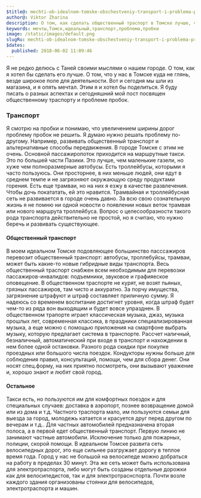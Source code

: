 ```yaml
---
$title@: mechti-ob-idealnom-tomske-obschestveniy-transport-i-problema-probok
author@: Viktor Zharina
description: О том, как сделать общественный траспорт в Томске лучше, чем он есть сейчас
keywords: мечты,Томск,идеальный,транспорт,проблема,пробки
image: /static/images/default.png
slugRu: mechti-ob-idealnom-tomske-obschestveniy-transport-i-problema-probok
$dates:
  published: 2018-06-02 11:09:46
---
```

Я не редко делюсь с Таней своими мыслями о нашем городе. О том, как я хотел бы сделать его лучше. О том, что 
у нас в Томске куда не глянь, везде широкое поле для деятельности. Вот и сегодня мы шли из магазина, и я опять
мечтал. Этим я и хотел бы поделиться. Я буду писать о разных аспектах и сегодняшний мой пост посвящен 
общественному траспорту и проблеме пробок.

### Транспорт
Я смотрю на пробки и понимаю, что увеличением ширины дорог проблему пробок не решить. Я думаю нужно решать 
проблему по-другому. Например, развивать общественный транспорт и альтернативные способы передвижения. В 
городе Томске с этим не очень. 
Основной пассажиропоток приходится на маршрутные такси. Это по большей части Пазики. Это лучше, чем 
маленькие газели, но хуже чем полноразмерные автобусы. Есть троллейбусы, которыми я часто пользуюсь. Они 
просторнее, в них меньше людей, они едут в среднем темпе и не загрязняют окружающую среду продуктами 
горения. Есть еще трамваи, но на них я езжу в качестве развлечения. Чтобы дочь покататать, ей это
нравится. Трамвайная и троллейбусная сеть не развивается в городе очень давно. За всю свою сознательную 
жизнь я не помню ни одной новости о появлении новых веток трамвая или нового маршрута троллейбуса. Вопрос о 
целесообразности такого рода транспорта действительно не простой, но я считаю, что нужно беречь и развивать 
существующее.

#### Общественный транспорт
В моем идеальном Томске подовляющее большинство пасссажиров перевозит общественный транспорт: автобусы, 
троллебуйсы, трамваи, может быть какие-то новые гибридные виды транспорта. Весь общественный траспорт снабжен всем необходимым для перевозки пассажиров-инвалидов: подъемники, звуковое 
и графияеское оповещение. В общественном траспорте не курят, не возят пьяных, грязных пассажиров, там чисто и 
аккуратно. За порчу имущества, загрязнение штрафуют и штраф составляет приличную сумму. Я надеюсь со 
временем воспитание достигнет уровня, когда штраф будет чем-то из ряда вон выходящим и будет вовсе упразднен.
В общественном трапорте играет классическая музыка, джаз, музыка прошлых лет, современная классика, в 
праздники специализированная музыка, а еще можно с помощью приложения на смартфоне выбрать музыку, которую 
предлагает система в транспорте. Рассчет наличный, безналичный, автоматический при входе в транспорт и нахождении в нем более одной 
остановки. Разного рода скидки при покупке проездных или большого числа поездок. Кондукторы 
нужны больше для соблюдения правил, консультаций, помощи, чем для сбора денег. Они носят спец.форму, на них 
приятно посмотреть, они вызывают уважение и, хорошо знают и любят свой город.

#### Остальное
Такси есть, но пользуются им для комфортных поездок и для специальных случаев: доставка в аэропорт, познее возвращение домой или из дома и т.д. 
Частного траспорта мало, им пользуются семьи для выезда за город, молодежь катается и красуется друг перед 
другом по вечерам и т.д.. Для частных автомобилей предназначена вторая полоса, а в первой едет 
общественный транспорт. Первую линию не занимают частные автомобили. Исключение только для пожарных, 
полиции, скорой помощи.
В идеальном Томске развита сеть велосипедных дорог, это еще сильнее разгружает дорогу в теплое время года. 
Город у нас не большой на велосипеде можно добраться на работу в пределах 30 минут. Эта же сеть может быть 
использована для электротраспорта, либо могут быть созданы отдельные дорожки как для велосипедистов, так и 
для электротраснспорта. Почти возле каждого здания организованы стоянки для велосипедов, электротраспорта и машин.